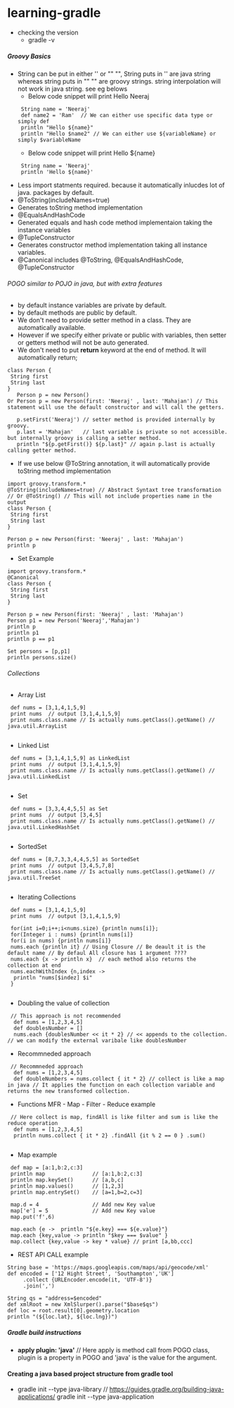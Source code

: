 # learning-gradle
* checking the version
  * gradle -v
##### Groovy Basics
* String can be put in either '' or "" "", String puts in '' are java string whereas string puts in "" "" are groovy strings. string interpolation will not work in java string. see eg belows
    * Below code snippet will print Hello Neeraj
    ```
     String name = 'Neeraj'
     def name2 = 'Ram'  // We can either use specific data type or simply def
     println "Hello ${name}"
     println "Hello $name2" // We can either use ${variableName} or simply $variableName
    ```
    * Below code snippet will print Hello ${name}
    ```
     String name = 'Neeraj'
     println 'Hello ${name}'     
    ```
* Less import statments required. because it automatically inlucdes lot of java. packages by default.
* @ToString(includeNames=true) 
 * Generates toString method implementation
* @EqualsAndHashCode
 * Generated equals and hash code method implementaion taking the instance variables
* @TupleConstructor
 * Generates constructor method implementation taking all instance variables.
* @Canonical includes @ToString, @EqualsAndHashCode, @TupleConstructor
    
###### POGO similar to POJO in java, but with extra features
  * by default instance variables are private by default.
  * by default methods are public by default.
  * We don't need to provide setter method in a class. They are automatically available.
   * However if we specify either private or public with variables, then setter or getters method will not be auto generated.
  * We don't need to put **return** keyword at the end of method. It will automatically return;
  
  ```
  class Person {
   String first
   String last
  } 
     Person p = new Person()
  Or Person p = new Person(first: 'Neeraj' , last: 'Mahajan') // This statement will use the default constructor and will call the getters.
  
     p.setFirst('Neeraj') // setter method is provided internally by groovy.
     p.last = 'Mahajan'   // last variable is private so not accessible. but internally groovy is calling a setter method.
     println "${p.getFirst()} ${p.last}" // again p.last is actually calling getter method. 
  
  ```
  
  * If we use below @ToString annotation, it will automatically provide toString method implementation
  ```
  import groovy.transform.*
  @ToString(includeNames=true) // Abstract Syntaxt tree transformation 
  // Or @ToString() // This will not include properties name in the output
  class Person {
   String first
   String last
  } 
    
  Person p = new Person(first: 'Neeraj' , last: 'Mahajan')
  println p
  
  ```
  * Set Example
  ```
  import groovy.transform.*
  @Canonical  
  class Person {
   String first
   String last
  } 
    
  Person p = new Person(first: 'Neeraj' , last: 'Mahajan')
  Person p1 = new Person('Neeraj','Mahajan')
  println p
  println p1
  println p == p1
  
  Set persons = [p,p1]
  println persons.size()
  
  ```
  ###### Collections
  
  * Array List
  
  ```
   def nums = [3,1,4,1,5,9]
   print nums  // output [3,1,4,1,5,9]
   print nums.class.name // Is actually nums.getClass().getName() // java.util.ArrayList
     
  ```
  
  * Linked List
  
  ```
   def nums = [3,1,4,1,5,9] as LinkedList
   print nums  // output [3,1,4,1,5,9]
   print nums.class.name // Is actually nums.getClass().getName() // java.util.LinkedList
     
  ```
  
  * Set
  
  ```
   def nums = [3,3,4,4,5,5] as Set
   print nums  // output [3,4,5]
   print nums.class.name // Is actually nums.getClass().getName() // java.util.LinkedHashSet
     
  ```
  
  * SortedSet
  
  ```
   def nums = [8,7,3,3,4,4,5,5] as SortedSet
   print nums  // output [3,4,5,7,8]
   print nums.class.name // Is actually nums.getClass().getName() // java.util.TreeSet
     
  ```
  
  * Iterating Collections
  
  ```
   def nums = [3,1,4,1,5,9]
   print nums  // output [3,1,4,1,5,9]
   
   for(int i=0;i++;i<nums.size) {println nums[i]};
   for(Integer i : nums) {println nums[i]}
   for(i in nums) {println nums[i]}
   nums.each {println it} // Using Closure // Be deault it is the default name // By defaul All closure has 1 argument ????
   nums.each {x -> println x}  // each method also returns the collection at end
   nums.eachWithIndex {n,index ->
    println "nums[$indez] $i"
   }
    
  ```
  
  * Doubling the value of collection
  
  ```
   // This approach is not recommended
    def nums = [1,2,3,4,5]
    def doublesNumber = []
    nums.each {doublesNumber << it * 2} // << appends to the collection. // we can modify the external varibale like doublesNumber
  ```
  * Recommneded approach
  ```
   // Recommneded approach
    def nums = [1,2,3,4,5]
    def doubleNumbers = nums.collect { it * 2} // collect is like a map in java // It applies the function on each collection variable and returns the new transformed collection.
  ```
  
  * Functions MFR - Map - Filter - Reduce example
  
  ```
   // Here collect is map, findAll is like filter and sum is like the reduce operation
    def nums = [1,2,3,4,5]
    println nums.collect { it * 2} .findAll {it % 2 == 0 } .sum()    
    
  ```
  * Map example
  ```
   def map = [a:1,b:2,c:3]
   println map               // [a:1,b:2,c:3]
   println map.keySet()      // [a,b,c]
   println map.values()      // [1,2,3]
   println map.entrySet()    // [a=1,b=2,c=3]
   
   map.d = 4                 // Add new Key value
   map['e'] = 5              // Add new Key value
   map.put('f',6)
   
   map.each {e ->  println "${e.key} === ${e.value}"}
   map.each {key,value -> println "$key === $value" }
   map.collect {key,value -> key * value} // print [a,bb,ccc]
  ```
  
  * REST API CALL example
  
  ```
  String base = 'https://maps.googleapis.com/maps/api/geocode/xml'
  def encoded = ['12 Hight Street', 'Southampton','UK']
       .collect {URLEncoder.encode(it, 'UTF-8')}
       .join(',')
       
  String qs = "address=$encoded"
  def xmlRoot = new XmlSlurper().parse("$base$qs")
  def loc = root.result[0].geometry.location
  println "(${loc.lat}, ${loc.lng})") 
  
  ```
  
  
  ##### Gradle build instructions
  
  * **apply plugin: 'java'** // Here apply is method call from POGO class, plugin is a property in POGO and 'java' is the value for the argument.
  
  #### Creating a java based project structure from gradle tool
  
  * gradle init --type java-library // https://guides.gradle.org/building-java-applications/ gradle init --type java-application
  
  
  
  
  
  
